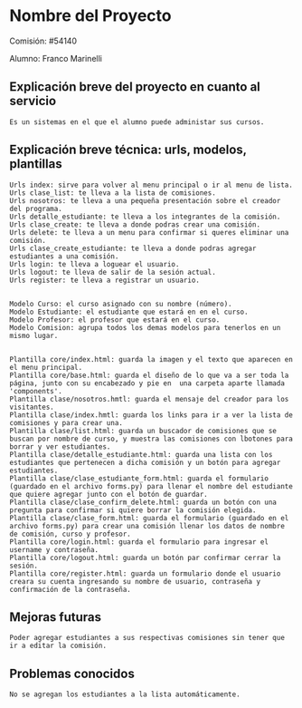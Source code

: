 # Nombre del Proyecto

Comisión: #54140

Alumno: Franco Marinelli

## Explicación breve del proyecto en cuanto al servicio
    Es un sistemas en el que el alumno puede administar sus cursos.

## Explicación breve técnica: urls, modelos, plantillas
    Urls index: sirve para volver al menu principal o ir al menu de lista.
    Urls clase_list: te lleva a la lista de comisiones.
    Urls nosotros: te lleva a una pequeña presentación sobre el creador del programa.
    Urls detalle_estudiante: te lleva a los integrantes de la comisión.
    Urls clase_create: te lleva a donde podras crear una comisión.
    Urls delete: te lleva a un menu para confirmar si queres eliminar una comisión.
    Urls clase_create_estudiante: te lleva a donde podras agregar estudiantes a una comisión.
    Urls login: te lleva a loguear el usuario.
    Urls logout: te lleva de salir de la sesión actual.
    Urls register: te lleva a registrar un usuario.


    Modelo Curso: el curso asignado con su nombre (número).
    Modelo Estudiante: el estudiante que estará en en el curso.
    Modelo Profesor: el profesor que estará en el curso.
    Modelo Comision: agrupa todos los demas modelos para tenerlos en un mismo lugar.


    Plantilla core/index.html: guarda la imagen y el texto que aparecen en el menu principal.
    Plantilla core/base.html: guarda el diseño de lo que va a ser toda la página, junto con su encabezado y pie en  una carpeta aparte llamada 'components'.
    Plantilla clase/nosotros.hmtl: guarda el mensaje del creador para los visitantes.
    Plantilla clase/index.hmtl: guarda los links para ir a ver la lista de comisiones y para crear una.
    Plantilla clase/list.html: guarda un buscador de comisiones que se buscan por nombre de curso, y muestra las comisiones con lbotones para borrar y ver estudiantes.
    Plantilla clase/detalle_estudiante.html: guarda una lista con los estudiantes que pertenecen a dicha comisión y un botón para agregar estudiantes.
    Plantilla clase/clase_estudiante_form.html: guarda el formulario (guardado en el archivo forms.py) para llenar el nombre del estudiante que quiere agregar junto con el botón de guardar.
    Plantilla clase/clase_confirm_delete.html: guarda un botón con una pregunta para confirmar si quiere borrar la comisión elegida.
    Plantilla clase/clase_form.html: guarda el formulario (guardado en el archivo forms.py) para crear una comisión llenar los datos de nombre de comisión, curso y profesor.
    Plantilla core/login.html: guarda el formulario para ingresar el username y contraseña.
    Plantilla core/logout.html: guarda un botón par confirmar cerrar la sesión.
    Plantilla core/register.html: guarda un formulario donde el usuario creara su cuenta ingresando su nombre de usuario, contraseña y confirmación de la contraseña.

## Mejoras futuras
    Poder agregar estudiantes a sus respectivas comisiones sin tener que ir a editar la comisión.

## Problemas conocidos
    No se agregan los estudiantes a la lista automáticamente.